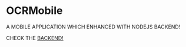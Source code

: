 # OCRMobile
A MOBILE APPLICATION WHICH ENHANCED WITH NODEJS BACKEND!

CHECK THE [BACKEND!](https://github.com/ASMohamedRiFaheemAnver/OCR_BACKEND)
